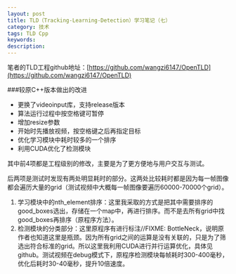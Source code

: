 ```yaml
---
layout: post
title: TLD（Tracking-Learning-Detection）学习笔记（七）
category: 技术
tags: TLD Cpp
keywords: 
description: 
---
```


笔者的TLD工程github地址：[https://github.com/wangzi6147/OpenTLD](https://github.com/wangzi6147/OpenTLD)

###较原C++版本做出的改进

 - 更换了videoinput库，支持release版本
 - 算法运行过程中按空格键可暂停
 - 增加resize参数
 - 开始时先播放视频，按空格键之后再指定目标
 - 优化学习模块中耗时较多的一个排序
 - 利用CUDA优化了检测模块

其中前4项都是工程级别的修改，主要是为了更方便地与用户交互与测试。

后两项是测试时发现有两处明显耗时的部分。这两处比较耗时都是因为每一帧图像都会遍历大量的grid（测试视频中大概每一帧图像要遍历60000-70000个grid）。

 1. 学习模块中的nth_element排序：这里我采取的方式是把其中需要排序的good_boxes选出，存储在一个map中，再进行排序。而不是去所有grid中找good_boxes再排序（原程序方法）。
 2. 检测模块的分类部分：这里原程序有进行标注//FIXME: BottleNeck，说明原作者也知道这里是瓶颈。因为所有grid之间的运算是没有关联的，只是为了筛选出符合标准的grid。所以这里我利用CUDA进行并行运算优化，具体见github。测试视频在debug模式下，原程序检测模块每帧耗时300-400毫秒，优化后耗时30-40毫秒，提升10倍速度。
